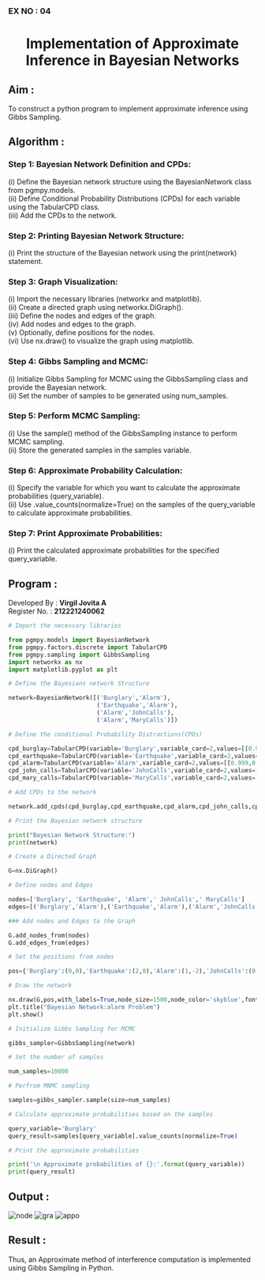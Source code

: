 ### EX NO : 04
# <p align="center">Implementation of Approximate Inference in Bayesian Networks</p>
## Aim : 
To construct a python program to implement approximate inference using Gibbs Sampling.

## Algorithm :

### Step 1: Bayesian Network Definition and CPDs:<br>
(i)   Define the Bayesian network structure using the BayesianNetwork class from pgmpy.models.<br>
(ii)  Define Conditional Probability Distributions (CPDs) for each variable using the TabularCPD class.<br>
(iii) Add the CPDs to the network.<br>
### Step 2: Printing Bayesian Network Structure:<br>
(i)  Print the structure of the Bayesian network using the print(network) statement.
### Step 3: Graph Visualization:<br>
(i)   Import the necessary libraries (networkx and matplotlib).<br>
(ii)  Create a directed graph using networkx.DiGraph().<br>
(iii) Define the nodes and edges of the graph.<br>
(iv)  Add nodes and edges to the graph.<br>
(v)   Optionally, define positions for the nodes.<br>
(vi)  Use nx.draw() to visualize the graph using matplotlib.<br>
### Step 4: Gibbs Sampling and MCMC:<br>
(i)  Initialize Gibbs Sampling for MCMC using the GibbsSampling class and provide the Bayesian network.<br>
(ii) Set the number of samples to be generated using num_samples.<br>
### Step 5: Perform MCMC Sampling:<br>
(i)  Use the sample() method of the GibbsSampling instance to perform MCMC sampling.<br>
(ii) Store the generated samples in the samples variable.<br>
### Step 6: Approximate Probability Calculation:<br>
(i)  Specify the variable for which you want to calculate the approximate probabilities (query_variable).<br>
(ii) Use .value_counts(normalize=True) on the samples of the query_variable to calculate approximate probabilities.<br>
### Step 7: Print Approximate Probabilities:
(i)  Print the calculated approximate probabilities for the specified query_variable.<br>

## Program :
Developed By : **Virgil Jovita A**
</br>
Register No. : **212221240062**
```py
# Import the necessary libraries

from pgmpy.models import BayesianNetwork
from pgmpy.factors.discrete import TabularCPD
from pgmpy.sampling import GibbsSampling
import networkx as nx
import matplotlib.pyplot as plt

# Define the Bayesians network Structure

network=BayesianNetwork([('Burglary','Alarm'),
                         ('Earthquake','Alarm'),
                         ('Alarm','JohnCalls'),
                         ('Alarm','MaryCalls')])

# Define the conditional Probability Distractions(CPDs)

cpd_burglay=TabularCPD(variable='Burglary',variable_card=2,values=[[0.999],[0.001]])
cpd_earthquake=TabularCPD(variable='Earthquake',variable_card=2,values=[[0.998],[0.002]])
cpd_alarm=TabularCPD(variable='Alarm',variable_card=2,values=[[0.999,0.71,0.06,0.05],[0.001,0.29,0.94,0.95]],evidence=['Burglary','Earthquake'],evidence_card=[2,2])
cpd_john_calls=TabularCPD(variable='JohnCalls',variable_card=2,values=[[0.95,0.1],[0.05,0.9]],evidence=['Alarm'],evidence_card=[2])
cpd_mary_calls=TabularCPD(variable='MaryCalls',variable_card=2,values=[[0.99,0.3],[0.01,0.7]],evidence=['Alarm'],evidence_card=[2])

# Add CPDs to the network

network.add_cpds(cpd_burglay,cpd_earthquake,cpd_alarm,cpd_john_calls,cpd_mary_calls)

# Print the Bayesian network structure

print("Bayesian Network Structure:")
print(network)

# Create a Directed Graph

G=nx.DiGraph()

# Define nodes and Edges

nodes=['Burglary', 'Earthquake', 'Alarm',' JohnCalls',' MaryCalls']
edges=[('Burglary','Alarm'),('Earthquake','Alarm'),('Alarm','JohnCalls'),('Alarm','MaryCalls')]

### Add nodes and Edges to the Graph

G.add_nodes_from(nodes)
G.add_edges_from(edges)

# Set the positions from nodes

pos={'Burglary':(0,0),'Earthquake':(2,0),'Alarm':(1,-2),'JohnCalls':(0,-4),'MaryCalls':(2,-4)}

# Draw the network

nx.draw(G,pos,with_labels=True,node_size=1500,node_color='skyblue',font_size=10,font_weight='bold',arrowsize=20)
plt.title("Bayesian Network:alarm Problem")
plt.show()

# Initialize Gibbs Sampling for MCMC

gibbs_sampler=GibbsSampling(network)

# Set the number of samples

num_samples=10000

# Perfrom MNMC sampling

samples=gibbs_sampler.sample(size=num_samples)

# Calculate approximate probabilities based on the samples

query_variable='Burglary'
query_result=samples[query_variable].value_counts(normalize=True)

# Print the approximate probabilities

print('\n Approximate probabilities of {}:'.format(query_variable))
print(query_result)
```
## Output :
![node](https://github.com/JEEVAABI/Ex-No.-4--Implementation-of-Approximate-Inference-in-Bayesian-Networks/assets/93427098/0ccea31c-59d2-4f39-ab7c-080b933b5f0a)
![gra](https://github.com/JEEVAABI/Ex-No.-4--Implementation-of-Approximate-Inference-in-Bayesian-Networks/assets/93427098/6934c7b6-718b-452f-abca-c7c099530b17)
![appo](https://github.com/JEEVAABI/Ex-No.-4--Implementation-of-Approximate-Inference-in-Bayesian-Networks/assets/93427098/4b778f59-091b-4f84-a46d-148af0583492)

## Result : 
Thus, an Approximate method of interference computation is implemented using Gibbs Sampling in Python. 
